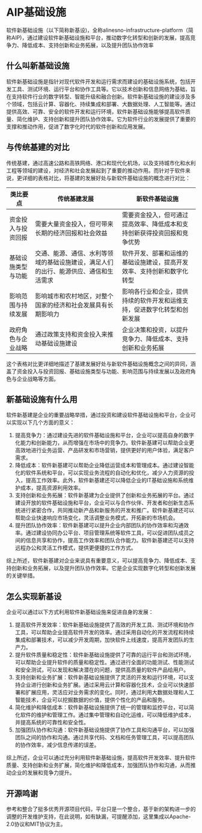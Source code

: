 # AIP基础设施

软件新基础设施（以下简称新基设)，全称alinesno-infrastructure-platform（简称AIP)，通过建设软件新基础设施和平台，推动数字化转型和创新的发展，提高竞争力、降低成本、支持创新和业务拓展，以及提升团队协作效率

## 什么叫新基础设施

软件新基础设施是指针对现代软件开发和运行需求而建设的基础设施系统，包括开发工具、测试环境、运行平台和协作工具等。它以技术创新和信息网络为基础，旨在支持软件行业的数字转型、智能升级和融合创新。软件新基础设施的建设涉及多个领域，包括云计算、容器化、持续集成和部署、大数据处理、人工智能等。通过提供高效、可靠、安全的软件开发和运行环境，软件新基础设施能够提高软件质量、简化维护、支持创新和提升团队协作效率。它为软件行业的发展提供了重要的支撑和推动作用，促进了数字化时代的软件创新和应用发展。

## 与传统基建的对比

传统基建，通过高速公路和高铁网络、港口和现代化机场，以及支持城市化和水利工程等领域的建设，对经济和社会发展起到了重要的推动作用。而针对于软件来说，更详细的表格对比，将基建的发展好处与新软件基础设施的概念进行对比：

| 类比要点           | 传统基建发展                                                                         | 新软件基础设施                                                           |
|--------------------|--------------------------------------------------------------------------------------|--------------------------------------------------------------------------|
| 资金投入与投资回报 | 需要大量资金投入，但可带来长期的经济回报和社会效益                                   | 需要资金投入，但可通过提高效率、降低成本和支持创新获得投资回报和竞争优势 |
| 基础设施类型与功能 | 交通、能源、通信、水利等领域的基础设施建设，满足人们的出行、能源供应、通信和生活需求 | 软件开发、部署和运维的基础设施建设，提高开发效率、支持创新和数字化转型   |
| 影响范围与持续发展 | 影响城市和农村地区，对整个国家的经济和社会发展具有长期影响力                         | 影响各行业和企业，提供持续的软件开发和运维支持，促进数字化转型和创新发展 |
| 政府角色与企业战略 | 通过政策支持和资金投入来推动基础设施建设                                             | 企业决策和投资，以提升竞争力、降低成本、支持创新和业务拓展               |

这个表格对比更详细地描述了基建发展好处与新软件基础设施概念之间的异同，涵盖了资金投入与投资回报、基础设施类型与功能、影响范围与持续发展以及政府角色与企业战略等方面。

## 新基础设施有什么用

软件新基建是企业的重要战略举措，通过投资和建设软件基础设施和平台，企业可以实现以下几个方面的意义：

1. 提高竞争力：通过建设先进的软件基础设施和平台，企业可以提高自身的数字化能力和创新能力，从而增强在市场中的竞争力。软件新基建可以帮助企业更高效地进行业务运营、产品研发和市场营销，提供更好的用户体验，满足客户需求。
2. 降低成本：软件新基建可以帮助企业降低运营成本和管理成本。通过建设智能化的软件系统和平台，可以实现业务流程的自动化和优化，减少人力资源的投入，提高工作效率。此外，软件新基建还可以降低企业的IT基础设施和系统维护成本，提高资源利用效率。
3. 支持创新和业务拓展：软件新基建为企业提供了创新和业务拓展的平台。通过建设开放的软件基础设施和平台，企业可以与合作伙伴、开发者和创新生态系统进行紧密合作，共同推动新产品和新服务的开发和推广。软件新基建还可以帮助企业快速响应市场变化，灵活调整业务模式，开拓新的市场机会。
4. 提升团队协作效率：软件新基建可以提升企业内部团队的协作效率和沟通效率。通过建设协同办公平台、项目管理系统等软件工具，可以促进团队成员之间的信息共享和协作，提高工作效率和团队合作能力。软件新基建还可以支持远程办公和灵活工作模式，提供更便捷的工作方式。

综上所述，软件新基建对企业来说具有重要意义，可以提高竞争力、降低成本、支持创新和业务拓展，以及提升团队协作效率。它是企业实现数字化转型和创新发展的关键举措。


## 怎么实现新基设

企业可以通过以下方式利用软件新基础设施来促进自身的发展：

1. 提高软件开发效率：软件新基础设施提供了高效的开发工具、测试环境和协作工具，可以帮助企业提高软件开发的效率。通过采用自动化的开发流程和持续集成和部署技术，可以减少开发周期，加快软件上线速度，提高开发团队的生产力。
2. 提升软件质量和稳定性：软件新基础设施提供了可靠的运行平台和测试环境，可以帮助企业提升软件的质量和稳定性。通过进行全面的功能测试、性能测试和安全测试，可以发现和解决潜在的问题，提供高质量的软件产品给用户。
3. 支持创新和业务扩展：软件新基础设施提供了灵活的开发和运行环境，可以支持企业进行创新和业务扩展。通过采用云计算和容器化技术，企业可以快速部署和扩展应用，灵活应对业务需求的变化。同时，通过利用大数据处理和人工智能技术，企业可以挖掘数据的价值，提供个性化的产品和服务。
4. 简化维护和降低成本：软件新基础设施提供了统一的管理和监控平台，可以简化软件的维护和管理工作。通过集中管理和自动化运维，可以降低维护成本，并提高系统的可靠性和安全性。
5. 加强团队协作和沟通：软件新基础设施提供了协作工具和沟通平台，可以加强团队之间的协作和沟通。通过共享代码、文档和任务管理工具，可以提高团队的协作效率，减少信息传递的误差。

综上所述，企业可以通过充分利用软件新基础设施，提高软件开发效率、提升软件质量、支持创新和业务扩展，简化维护和降低成本，加强团队协作和沟通，从而推动企业的发展和竞争力提升。

## 开源鸣谢

参考和整合了挺多优秀开源项目代码，平台只是一个整合，基于新的架构进一步的调整的开发维护支持，在此说明，如有缺漏，可提醒添加，这里集成以Apache-2.0协议和MIT协议为主。

